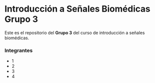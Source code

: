 # Introducción a Señales Biomédicas Grupo 3
Este es el repositorio del **Grupo 3** del curso de introducción a señales biomédicas.

### Integrantes
- 1
- 2
- 3
- 4

```python